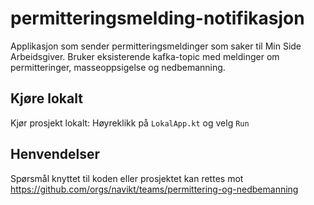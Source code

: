 # permitteringsmelding-notifikasjon

Applikasjon som sender permitteringsmeldinger som saker til Min Side Arbeidsgiver. Bruker eksisterende kafka-topic med meldinger om permitteringer,
masseoppsigelse og nedbemanning.

## Kjøre lokalt

Kjør prosjekt lokalt: Høyreklikk på `LokalApp.kt` og velg `Run`

## Henvendelser
Spørsmål knyttet til koden eller prosjektet kan rettes mot https://github.com/orgs/navikt/teams/permittering-og-nedbemanning
